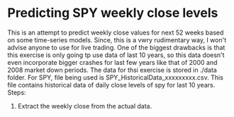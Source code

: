 # Predicting SPY weekly close levels
This is an attempt to predict weekly close values for next 52 weeks based on some time-series models. Since, this is a vwry rudimentary way, I won't advise anyone to use for live trading. One of the biggest drawbacks is that this exercise is only going tp use data of last 10 years, so this data doesn't even incorporate bigger crashes for last few years like that of 2000 and 2008 market down periods.
The data for thsi exercise is stored in ./data folder.
For SPY, file being used is SPY_HistoricalData_xxxxxxxxx.csv. This file contains historical data of daily close levels of spy for last 10 years.
Steps:
1. Extract the weekly close from the actual data.

